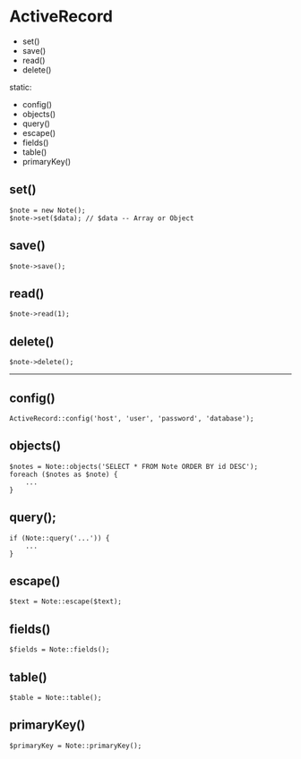 # ActiveRecord

- set()
- save()
- read()
- delete()

static:

- config()
- objects()
- query()
- escape()
- fields()
- table()
- primaryKey()

## set()

	$note = new Note();
	$note->set($data); // $data -- Array or Object

## save()

	$note->save();

## read()

	$note->read(1);

## delete()

	$note->delete();

---------------------------------------------------------------------------------

## config()

	ActiveRecord::config('host', 'user', 'password', 'database');

## objects()

	$notes = Note::objects('SELECT * FROM Note ORDER BY id DESC');
	foreach ($notes as $note) {
		...
	}

## query();

	if (Note::query('...')) {
		...
	}

## escape()

	$text = Note::escape($text);

## fields()

	$fields = Note::fields();

## table()

	$table = Note::table();

## primaryKey()

	$primaryKey = Note::primaryKey();

